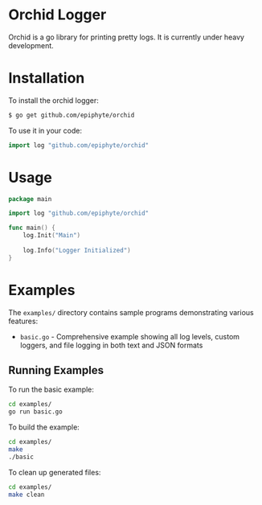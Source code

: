 # Orchid Logger

Orchid is a go library for printing pretty logs. It is currently under heavy development.


# Installation

To install the orchid logger:
```bash
$ go get github.com/epiphyte/orchid
```

To use it in your code:
```go
import log "github.com/epiphyte/orchid"
```

# Usage

```go
package main

import log "github.com/epiphyte/orchid"

func main() {
	log.Init("Main")
	
	log.Info("Logger Initialized")
}

```

# Examples

The `examples/` directory contains sample programs demonstrating various features:

- `basic.go` - Comprehensive example showing all log levels, custom loggers, and file logging in both text and JSON formats

## Running Examples

To run the basic example:

```bash
cd examples/
go run basic.go
```

To build the example:

```bash
cd examples/
make
./basic
```

To clean up generated files:

```bash
cd examples/
make clean
```
